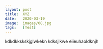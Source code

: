 ```yaml
---
layout: post
title:  XYZ
date:   2020-03-19
image:  images/08.jpg
tags:   [Test]
---
```

kdkdkkskskjglwkekn kdksjlkwe  eiieuhaoldknjh

